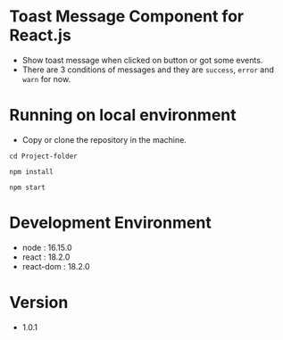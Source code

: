 # Toast Message Component for React.js
- Show toast message when clicked on button or got some events.
- There are 3 conditions of messages and they are `success`, `error` and `warn` for now.

# Running on local environment
- Copy or clone the repository in the machine.

```
cd Project-folder
```

```
npm install
```

```
npm start
```

# Development Environment
- node : 16.15.0
- react : 18.2.0
- react-dom : 18.2.0

# Version
- 1.0.1